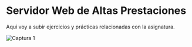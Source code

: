 # Servidor Web de Altas Prestaciones

Aqui voy a subir ejercicios y prácticas relacionadas con la asignatura.

![Captura 1](https://www.google.es/search?q=servidores+web&espv=2&source=lnms&tbm=isch&sa=X&ved=0ahUKEwjvh6Hu49rSAhWCCBoKHaC0BPkQ_AUIBigB&biw=1920&bih=950#imgrc=ykw44jkG4qkoAM: "Captura 1")